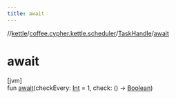 ```yaml
---
title: await
---
```

//[kettle](../../../index.html)/[coffee.cypher.kettle.scheduler](../index.html)/[TaskHandle](index.html)/[await](await.html)



# await



[jvm]\
fun [await](await.html)(checkEvery: [Int](https://kotlinlang.org/api/latest/jvm/stdlib/kotlin/-int/index.html) = 1, check: () -&gt; [Boolean](https://kotlinlang.org/api/latest/jvm/stdlib/kotlin/-boolean/index.html))





